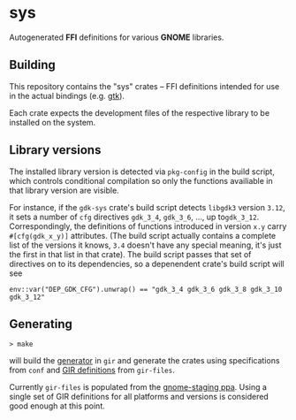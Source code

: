 # sys

Autogenerated __FFI__ definitions for various __GNOME__ libraries.

## Building

This repository contains the "sys" crates – FFI definitions intended for 
use in the actual bindings (e.g. [gtk](https://github.com/gtk-rs/gtk)).

Each crate expects the development files of the respective library
to be installed on the system.

## Library versions

The installed library version is detected via `pkg-config` in the build
script, which controls conditional compilation so only the functions
availiable in that library version are visible.

For instance, if the `gdk-sys` crate's build script detects `libgdk3`
version `3.12`, it sets a number of `cfg` directives
`gdk_3_4`, `gdk_3_6`, ..., up to`gdk_3_12`.
Correspondingly, the definitions of functions introduced
in version `x.y` carry `#[cfg(gdk_x_y)]` attributes.
(The build script actually contains a complete list of the versions
it knows, `3.4` doesn't have any special meaning, it's just the first
in that list in that crate).
The build script passes that set of directives on to its dependencies, so
a depenendent crate's build script will see
```
env::var("DEP_GDK_CFG").unwrap() == "gdk_3_4 gdk_3_6 gdk_3_8 gdk_3_10 gdk_3_12"
```

## Generating

```shell
> make
```

will build the [generator](https://github.com/gtk-rs/gir) in `gir` and
generate the crates using specifications from `conf` and
[GIR definitions](https://github.com/gtk-rs/gir-files) from `gir-files`.

Currently `gir-files` is populated from the
[gnome-staging ppa](https://launchpad.net/~gnome3-team/+archive/ubuntu/gnome3-staging).
Using a single set of GIR definitions for all platforms and versions
is considered good enough at this point.
